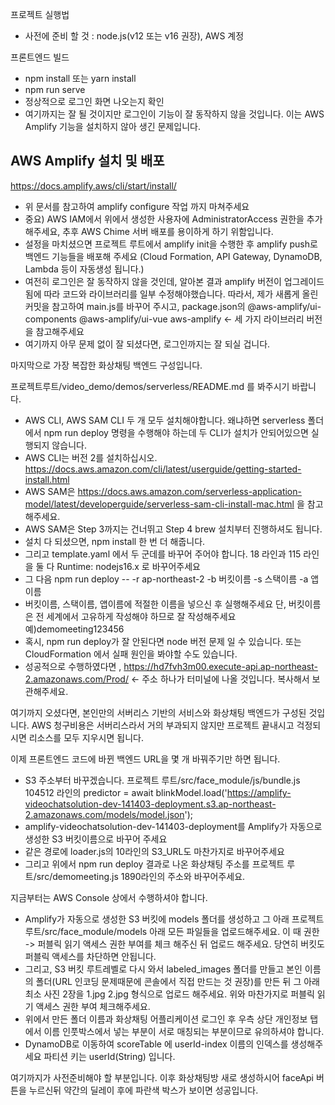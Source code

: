 프로젝트 실행법

- 사전에 준비 할 것 : node.js(v12 또는 v16 권장), AWS 계정

프론트엔드 빌드
- npm install 또는 yarn install 
- npm run serve
- 정상적으로 로그인 화면 나오는지 확인
- 여기까지는 잘 될 것이지만 로그인이 기능이 잘 동작하지 않을 것입니다. 이는 AWS Amplify 기능을 설치하지 않아 생긴 문제입니다.

AWS Amplify 설치 및 배포
- 
https://docs.amplify.aws/cli/start/install/ 
- 위 문서를 참고하여 amplify configure 작업 까지 마쳐주세요
- 중요) AWS IAM에서 위에서 생성한 사용자에 AdministratorAccess 권한을 추가해주세요, 추후 AWS Chime 서버 배포를 용이하게 하기 위함입니다.
- 설정을 마치셨으면 프로젝트 루트에서 amplify init을 수행한 후 amplify push로 백엔드 기능들을 배포해 주세요 (Cloud Formation, API Gateway, DynamoDB, Lambda 등이 자동생성 됩니다.)
- 여전히 로그인은 잘 동작하지 않을 것인데, 알아본 결과 amplify 버전이 업그레이드 됨에 따라 코드와 라이브러리를 일부 수정해야했습니다. 따라서, 제가 새롭게 올린 커밋을 참고하여 main.js를 바꾸어 주시고, package.json의 @aws-amplify/ui-components @aws-amplify/ui-vue aws-amplify <- 세 가지 라이브러리 버전을 참고해주세요
- 여기까지 아무 문제 없이 잘 되셨다면, 로그인까지는 잘 되실 겁니다.

마지막으로 가장 복잡한 화상채팅 백엔드 구성입니다.

프로젝트루트/video_demo/demos/serverless/README.md 를 봐주시기 바랍니다.

- AWS CLI, AWS SAM CLI 두 개 모두 설치해야합니다. 왜냐하면 serverless 폴더에서 npm run deploy 명령을 수행해야 하는데 두 CLI가 설치가 안되어있으면 실행되지 않습니다.
- AWS CLI는 버전 2를 설치하십시오. https://docs.aws.amazon.com/cli/latest/userguide/getting-started-install.html
- AWS SAM은 https://docs.aws.amazon.com/serverless-application-model/latest/developerguide/serverless-sam-cli-install-mac.html 을 참고해주세요.
- AWS SAM은 Step 3까지는 건너뛰고 Step 4 brew 설치부터 진행하셔도 됩니다.
- 설치 다 되셨으면, npm install 한 번 더 해줍니다.
- 그리고 template.yaml 에서 두 군데를 바꾸어 주어야 합니다. 18 라인과 115 라인을 둘 다 Runtime: nodejs16.x 로 바꾸어주세요
- 그 다음 npm run deploy -- -r ap-northeast-2 -b 버킷이름 -s 스택이름 -a 앱이름
- 버킷이름, 스택이름, 앱이름에 적절한 이름을 넣으신 후 실행해주세요 단, 버킷이름은 전 세계에서 고유하게 작성해야 하므로 잘 작성해주세요 예)demomeeting123456
- 혹시, npm run deploy가 잘 안된다면 node 버전 문제 일 수 있습니다. 또는 CloudFormation 에서 실패 원인을 봐야할 수도 있습니다.
- 성공적으로 수행하였다면 , https://hd7fvh3m00.execute-api.ap-northeast-2.amazonaws.com/Prod/ <- 주소 하나가 터미널에 나올 것입니다. 복사해서 보관해주세요.

여기까지 오셨다면, 본인만의 서버리스 기반의 서비스와 화상채팅 백엔드가 구성된 것입니다. AWS 청구비용은 서버리스라서 거의 부과되지 않지만 프로젝트 끝내시고 걱정되시면 리소스를 모두 지우시면 됩니다.

이제 프론트엔드 코드에 바뀐 백엔드 URL을 몇 개 바꿔주기만 하면 됩니다.

- S3 주소부터 바꾸겠습니다.  프로젝트 루트/src/face_module/js/bundle.js 104512 라인의
  predictor = await blinkModel.load('https://amplify-videochatsolution-dev-141403-deployment.s3.ap-northeast-2.amazonaws.com/models/model.json');
- amplify-videochatsolution-dev-141403-deployment를 Amplify가 자동으로 생성한 S3 버킷이름으로 바꾸어 주세요
- 같은 경로에 loader.js의 10라인의 S3_URL도 마찬가지로 바꾸어주세요
- 그리고 위에서 npm run deploy 결과로 나온 화상채팅 주소를 프로젝트 루트/src/demomeeting.js 1890라인의 주소와 바꾸어주세요.

지금부터는 AWS Console 상에서 수행하셔야 합니다.
- Amplify가 자동으로 생성한 S3 버킷에 models 폴더를 생성하고 그 아래 프로젝트루트/src/face_module/models 아래 모든 파일들을 업로드해주세요. 이 때 권한 -> 퍼블릭 읽기 액세스 권한 부여를 체크 해주신 뒤 업로드 해주세요. 당연히 버킷도 퍼블릭 액세스를 차단하면 안됩니다.
- 그리고, S3 버킷 루트레벨로 다시 와서 labeled_images 폴더를 만들고 본인 이름의 폴더(URL 인코딩 문제때문에 콘솔에서 직접 만드는 것 권장)를 만든 뒤 그 아래 최소 사진 2장을 1.jpg 2.jpg 형식으로 업로드 해주세요. 위와 마찬가지로 퍼블릭 읽기 액세스 권한 부여 체크해주세요.
- 위에서 만든 폴더 이름과 화상채팅 어플리케이션 로그인 후 우측 상단 개인정보 탭에서 이름 인풋박스에서 넣는 부분이 서로 매칭되는 부분이므로 유의하셔야 합니다.
- DynamoDB로 이동하여 scoreTable 에 userId-index 이름의 인덱스를 생성해주세요 파티션 키는 userId(String) 입니다.


여기까지가 사전준비해야 할 부분입니다. 이후 화상채팅방 새로 생성하시어 faceApi 버튼을 누르신뒤 약간의 딜레이 후에 파란색 박스가 보이면 성공입니다.





